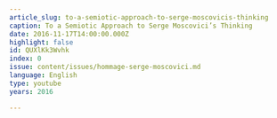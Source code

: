 ```yaml
---
article_slug: to-a-semiotic-approach-to-serge-moscovicis-thinking
caption: To a Semiotic Approach to Serge Moscovici’s Thinking
date: 2016-11-17T14:00:00.000Z
highlight: false
id: QUXlKk3Wvhk
index: 0
issue: content/issues/hommage-serge-moscovici.md
language: English
type: youtube
years: 2016

---
```

